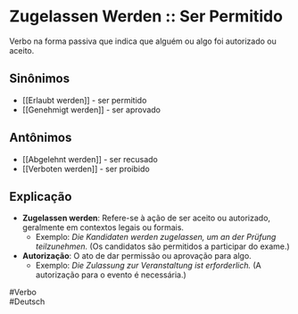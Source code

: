 # Zugelassen Werden :: Ser Permitido
<!--SR:!2024-11-05,1,230-->
Verbo na forma passiva que indica que alguém ou algo foi autorizado ou aceito.

## Sinônimos
- [[Erlaubt werden]] - ser permitido  
- [[Genehmigt werden]] - ser aprovado  

## Antônimos
- [[Abgelehnt werden]] - ser recusado  
- [[Verboten werden]] - ser proibido  

## Explicação
- **Zugelassen werden**: Refere-se à ação de ser aceito ou autorizado, geralmente em contextos legais ou formais.
  - Exemplo: *Die Kandidaten werden zugelassen, um an der Prüfung teilzunehmen.* (Os candidatos são permitidos a participar do exame.)
- **Autorização**: O ato de dar permissão ou aprovação para algo.
  - Exemplo: *Die Zulassung zur Veranstaltung ist erforderlich.* (A autorização para o evento é necessária.)

#Verbo  
#Deutsch